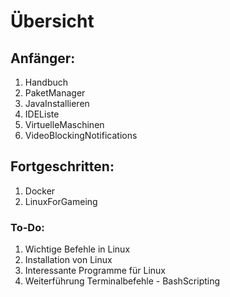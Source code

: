 # Übersicht
## Anfänger:
1. Handbuch
2. PaketManager
3. JavaInstallieren
4. IDEListe
5. VirtuelleMaschinen
6. VideoBlockingNotifications

## Fortgeschritten:
1. Docker
2. LinuxForGameing

### To-Do:
1. Wichtige Befehle in Linux
2. Installation von Linux
3. Interessante Programme für Linux
4. Weiterführung Terminalbefehle - BashScripting
